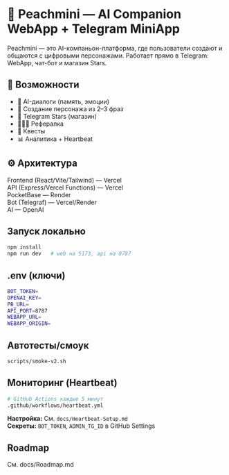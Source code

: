 # 🍑 Peachmini — AI Companion WebApp + Telegram MiniApp

Peachmini — это AI-компаньон-платформа, где пользователи создают и общаются с цифровыми персонажами. Работает прямо в Telegram: WebApp, чат-бот и магазин Stars.

## 🚀 Возможности

- 💬 AI-диалоги (память, эмоции)
- 🧬 Создание персонажа из 2–3 фраз
- 💎 Telegram Stars (магазин)
- 🧑‍🤝‍🧑 Рефералка
- 🎯 Квесты
- 📊 Аналитика + Heartbeat

## ⚙️ Архитектура

Frontend (React/Vite/Tailwind) — Vercel  
API (Express/Vercel Functions) — Vercel  
PocketBase — Render  
Bot (Telegraf) — Vercel/Render  
AI — OpenAI

## Запуск локально

```bash
npm install
npm run dev   # web на 5173, api на 8787
```

## .env (ключи)

```bash
BOT_TOKEN=  
OPENAI_KEY=  
PB_URL=  
API_PORT=8787  
WEBAPP_URL=  
WEBAPP_ORIGIN=  
```

## Автотесты/смоук

```bash
scripts/smoke-v2.sh
```

## Мониторинг (Heartbeat)

```bash
# GitHub Actions каждые 5 минут
.github/workflows/heartbeat.yml
```

**Настройка:** См. `docs/Heartbeat-Setup.md`  
**Секреты:** `BOT_TOKEN`, `ADMIN_TG_ID` в GitHub Settings

## Roadmap

См. docs/Roadmap.md

